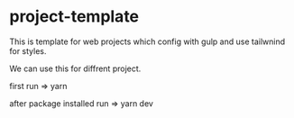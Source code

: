 # project-template

This is template for web projects which config with gulp and use tailwnind for styles.

We can use this for diffrent project.


first run => yarn

after package installed run => yarn dev
